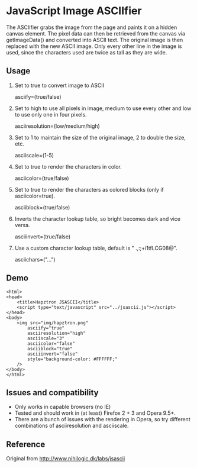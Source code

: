 JavaScript Image ASCIIfier
============================

The ASCIIfier grabs the image from the page and paints it on a hidden canvas element.
The pixel data can then be retrieved from the canvas via getImageData() and converted into ASCII text. The original image is then replaced with the new ASCII image.
Only every other line in the image is used, since the characters used are twice as tall as they are wide.

Usage
---------

1. Set to true to convert image to ASCII
	
	asciify=(true/false)

2. Set to high to use all pixels in image, medium to use every other and low to use only one in four pixels.
	
	asciiresolution=(low/medium/high)
	
3. Set to 1 to maintain the size of the original image, 2 to double the size, etc.

	asciiscale=(1-5)

4. Set to true to render the characters in color.

	asciicolor=(true/false)

5. Set to true to render the characters as colored blocks (only if asciicolor=true).

	asciiblock=(true/false)

6. Inverts the character lookup table, so bright becomes dark and vice versa.

	asciiinvert=(true/false)

7. Use a custom character lookup table, default is " .,:;+i1tfLCG08@".

	asciichars=("...")

Demo
---------

	<html>
	<head>
		<title>Hapztron JSASCII</title>
		<script type="text/javascript" src="../jsascii.js"></script>
	</head>
	<body>
		<img src="img/hapztron.png" 
			asciify="true" 
			asciiresolution="high"
			asciiscale="3" 
			asciicolor="false"
			asciiblock="true"
			asciiinvert="false"
			style="background-color: #FFFFFF;"
		/>
	</body>
	</html>

Issues and compatibility
---------

- Only works in <canvas> capable browsers (no IE)
- Tested and should work in (at least) Firefox 2 + 3 and Opera 9.5+.
- There are a bunch of issues with the rendering in Opera, so try different combinations of asciiresolution and asciiscale.

Reference
---------
Original from http://www.nihilogic.dk/labs/jsascii
